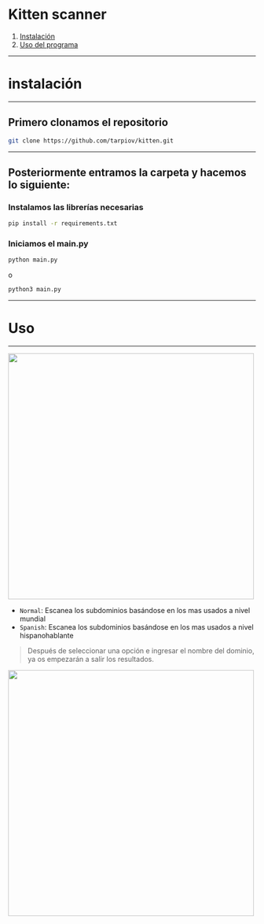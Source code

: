 
# Kitten scanner

1. [Instalación](#instalación)
2. [Uso del programa](#uso)



---
# instalación
---
## Primero clonamos el repositorio
```sh
git clone https://github.com/tarpiov/kitten.git
```


---
## Posteriormente entramos la carpeta y hacemos lo siguiente:

### Instalamos las librerías necesarias

```sh
pip install -r requirements.txt
```

### Iniciamos el main.py

```sh
python main.py
```
o
```sh
python3 main.py
```

---

# Uso
---

<img src="https://media.discordapp.net/attachments/1271321869760598081/1274171154990501958/image.png?ex=66c147dc&is=66bff65c&hm=5dee4f1a8f1a6dbba48561b5d18839942958582cad91d0c8486a286a4ef238ed&=&format=webp&quality=lossless&width=853&height=904" width=500>

- `Normal`: Escanea los subdominios basándose en los mas usados a nivel mundial
- `Spanish`: Escanea los subdominios basándose en los mas usados a nivel hispanohablante

> Después de seleccionar una opción e ingresar el nombre del dominio, ya os empezarán a salir los resultados.

<img src="https://media.discordapp.net/attachments/1271321869760598081/1274166873038258228/image.png?ex=66c143df&is=66bff25f&hm=837c1d74129950e82b93fccfc97722b338537d3ba78e4673e52a8d3c3958373b&=&format=webp&quality=lossless&width=939&height=904" width=500>

